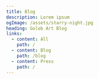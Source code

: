 ```yaml
---
title: Blog
description: Lorem ipsum
ogImage: /assets/starry-night.jpg
heading: Golob Art Blog
links:
  - content: All
    path: /
  - content: Blog
    path: /blog
  - content: Press
    path: /
---
```


